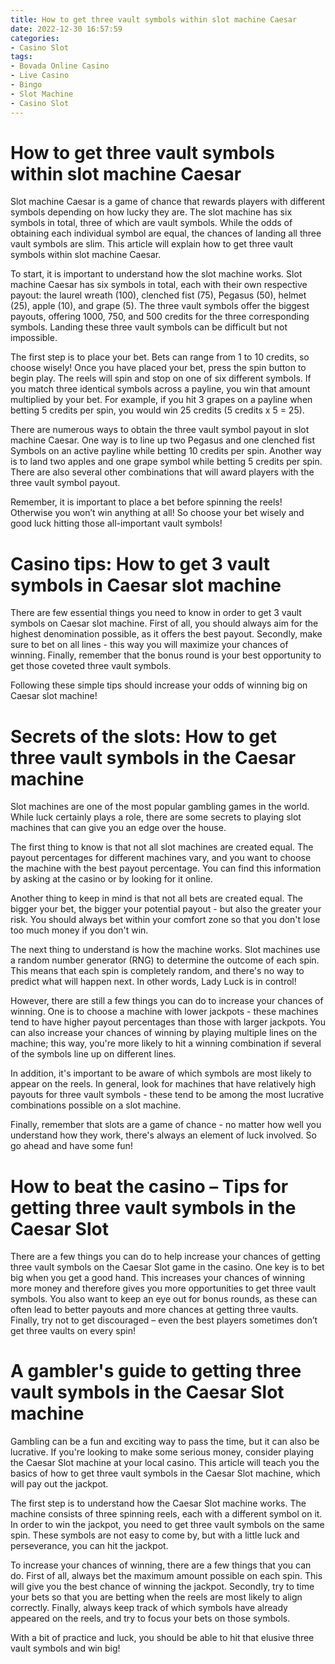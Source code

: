 ```yaml
---
title: How to get three vault symbols within slot machine Caesar 
date: 2022-12-30 16:57:59
categories:
- Casino Slot
tags:
- Bovada Online Casino
- Live Casino
- Bingo
- Slot Machine
- Casino Slot
---
```



#  How to get three vault symbols within slot machine Caesar 

Slot machine Caesar is a game of chance that rewards players with different symbols depending on how lucky they are. The slot machine has six symbols in total, three of which are vault symbols. While the odds of obtaining each individual symbol are equal, the chances of landing all three vault symbols are slim. This article will explain how to get three vault symbols within slot machine Caesar.

To start, it is important to understand how the slot machine works. Slot machine Caesar has six symbols in total, each with their own respective payout: the laurel wreath (100), clenched fist (75), Pegasus (50), helmet (25), apple (10), and grape (5). The three vault symbols offer the biggest payouts, offering 1000, 750, and 500 credits for the three corresponding symbols. Landing these three vault symbols can be difficult but not impossible.

The first step is to place your bet. Bets can range from 1 to 10 credits, so choose wisely! Once you have placed your bet, press the spin button to begin play. The reels will spin and stop on one of six different symbols. If you match three identical symbols across a payline, you win that amount multiplied by your bet. For example, if you hit 3 grapes on a payline when betting 5 credits per spin, you would win 25 credits (5 credits x 5 = 25).

There are numerous ways to obtain the three vault symbol payout in slot machine Caesar. One way is to line up two Pegasus and one clenched fist Symbols on an active payline while betting 10 credits per spin. Another way is to land two apples and one grape symbol while betting 5 credits per spin. There are also several other combinations that will award players with the three vault symbol payout.

Remember, it is important to place a bet before spinning the reels! Otherwise you won’t win anything at all! So choose your bet wisely and good luck hitting those all-important vault symbols!

#  Casino tips: How to get 3 vault symbols in Caesar slot machine

There are few essential things you need to know in order to get 3 vault symbols on Caesar slot machine. First of all, you should always aim for the highest denomination possible, as it offers the best payout. Secondly, make sure to bet on all lines - this way you will maximize your chances of winning. Finally, remember that the bonus round is your best opportunity to get those coveted three vault symbols.

Following these simple tips should increase your odds of winning big on Caesar slot machine!

#  Secrets of the slots: How to get three vault symbols in the Caesar machine

Slot machines are one of the most popular gambling games in the world. While luck certainly plays a role, there are some secrets to playing slot machines that can give you an edge over the house.

The first thing to know is that not all slot machines are created equal. The payout percentages for different machines vary, and you want to choose the machine with the best payout percentage. You can find this information by asking at the casino or by looking for it online.

Another thing to keep in mind is that not all bets are created equal. The bigger your bet, the bigger your potential payout - but also the greater your risk. You should always bet within your comfort zone so that you don't lose too much money if you don't win.

The next thing to understand is how the machine works. Slot machines use a random number generator (RNG) to determine the outcome of each spin. This means that each spin is completely random, and there's no way to predict what will happen next. In other words, Lady Luck is in control!

However, there are still a few things you can do to increase your chances of winning. One is to choose a machine with lower jackpots - these machines tend to have higher payout percentages than those with larger jackpots. You can also increase your chances of winning by playing multiple lines on the machine; this way, you're more likely to hit a winning combination if several of the symbols line up on different lines.

In addition, it's important to be aware of which symbols are most likely to appear on the reels. In general, look for machines that have relatively high payouts for three vault symbols - these tend to be among the most lucrative combinations possible on a slot machine.

Finally, remember that slots are a game of chance - no matter how well you understand how they work, there's always an element of luck involved. So go ahead and have some fun!

#  How to beat the casino – Tips for getting three vault symbols in the Caesar Slot 

There are a few things you can do to help increase your chances of getting three vault symbols on the Caesar Slot game in the casino. One key is to bet big when you get a good hand. This increases your chances of winning more money and therefore gives you more opportunities to get three vault symbols. You also want to keep an eye out for bonus rounds, as these can often lead to better payouts and more chances at getting three vaults. Finally, try not to get discouraged – even the best players sometimes don’t get three vaults on every spin!

#  A gambler's guide to getting three vault symbols in the Caesar Slot machine

Gambling can be a fun and exciting way to pass the time, but it can also be lucrative. If you're looking to make some serious money, consider playing the Caesar Slot machine at your local casino. This article will teach you the basics of how to get three vault symbols in the Caesar Slot machine, which will pay out the jackpot.

The first step is to understand how the Caesar Slot machine works. The machine consists of three spinning reels, each with a different symbol on it. In order to win the jackpot, you need to get three vault symbols on the same spin. These symbols are not easy to come by, but with a little luck and perseverance, you can hit the jackpot.

To increase your chances of winning, there are a few things that you can do. First of all, always bet the maximum amount possible on each spin. This will give you the best chance of winning the jackpot. Secondly, try to time your bets so that you are betting when the reels are most likely to align correctly. Finally, always keep track of which symbols have already appeared on the reels, and try to focus your bets on those symbols.

With a bit of practice and luck, you should be able to hit that elusive three vault symbols and win big!